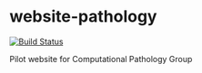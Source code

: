 # website-pathology

[![Build Status](https://travis-ci.org/DIAGNijmegen/website-pathology.svg?branch=master)](https://travis-ci.org/DIAGNijmegen/website-pathology)

Pilot website for Computational Pathology Group
